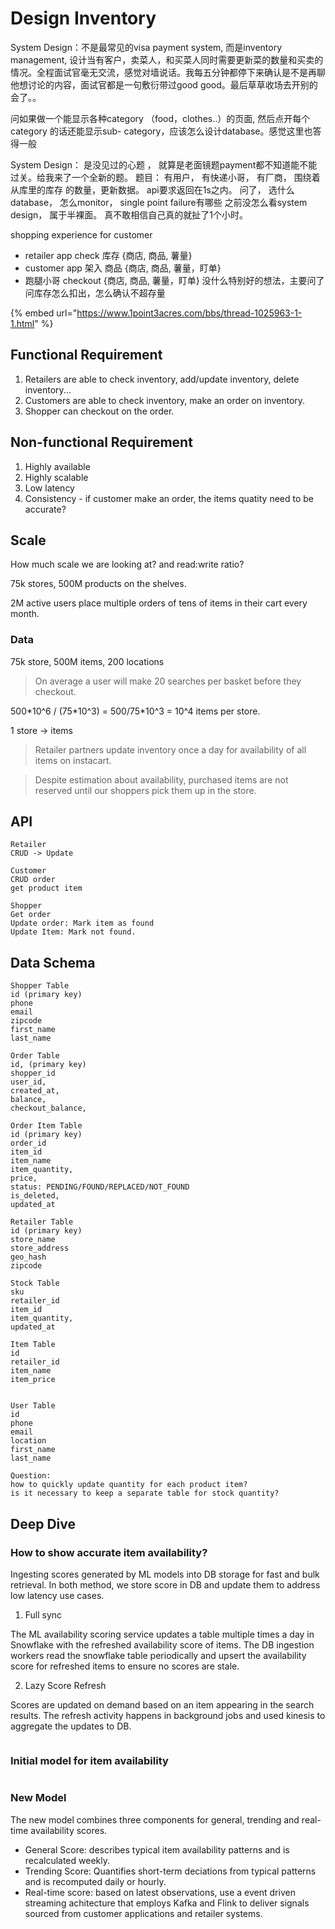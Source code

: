 # Design Inventory

System Design：不是最常见的visa payment system, 而是inventory management, 设计当有客户，卖菜人，和买菜人同时需要更新菜的数量和买卖的情况。全程面试官毫无交流，感觉对墙说话。我每五分钟都停下来确认是不是再聊他想讨论的内容，面试官都是一句敷衍带过good good。最后草草收场去开别的会了。。



问如果做一个能显示各种category （food，clothes..）的页面, 然后点开每个category 的话还能显示sub- category，应该怎么设计database。感觉这里也答得一般



System Design： 是没见过的心题 ， 就算是老面镜题payment都不知道能不能过关。给我来了一个全新的题。 题目： 有用户， 有快递小哥， 有厂商， 围绕着从库里的库存 的数量，更新数据。 api要求返回在1s之内。 问了， 选什么database， 怎么monitor， single point failure有哪些 ‍‍‍‍‍‍‍‌‍‌‌‌‌‍‍‌‌‌之前没怎么看system design， 属于半裸面。 真不敢相信自己真的就扯了1个小时。



shopping experience for customer

* retailer app check 库存 {商店, 商品, 薯量}
* customer app 架入 商品 {商店, 商品, 薯量，盯单}
* 跑腿小哥 checkout {商店, 商品, 薯量，盯单} 没什么特别好的想法，主要问了问库存怎么扣出‍‍‍‍‍‍‍‌‍‌‌‌‌‍‍‌‌‌，怎么确认不超存量

{% embed url="https://www.1point3acres.com/bbs/thread-1025963-1-1.html" %}

## Functional Requirement

1. Retailers are able to check inventory, add/update inventory, delete inventory...
2. Customers are able to check inventory, make an order on inventory.
3. Shopper can checkout on the order.

## Non-functional Requirement

1. Highly available
2. Highly scalable
3. Low latency
4. Consistency - if customer make an order, the items quatity need to be accurate?

## Scale

How much scale we are looking at? and read:write ratio?

75k stores, 500M products on the shelves.

2M active users place multiple orders of tens of items in their cart every month.

### Data

75k store, 500M items, 200 locations

> On average a user will make 20 searches per basket before they checkout.

500\*10^6 / (75\*10^3) = 500/75\*10^3 = 10^4 items per store.

1 store -> items

> Retailer partners update inventory once a day for availability of all items on instacart.

> Despite estimation about availability, purchased items are not reserved until our shoppers pick them up in the store.



## API

```
Retailer
CRUD -> Update

Customer
CRUD order
get product item

Shopper
Get order
Update order: Mark item as found
Update Item: Mark not found.
```

## Data Schema

```
Shopper Table
id (primary key)
phone
email
zipcode
first_name
last_name

Order Table
id, (primary key)
shopper_id
user_id,
created_at,
balance,
checkout_balance,

Order Item Table
id (primary key)
order_id
item_id
item_name
item_quantity,
price,
status: PENDING/FOUND/REPLACED/NOT_FOUND
is_deleted,
updated_at

Retailer Table
id (primary key)
store_name
store_address
geo_hash
zipcode

Stock Table
sku
retailer_id
item_id
item_quantity,
updated_at

Item Table
id
retailer_id
item_name
item_price


User Table
id
phone
email
location
first_name
last_name

Question:
how to quickly update quantity for each product item?
is it necessary to keep a separate table for stock quantity?
```

## Deep Dive

### How to show accurate item availability?

Ingesting scores generated by ML models into DB storage for fast and bulk retrieval. In both method, we store score in DB and update them to address low latency use cases.

1. Full sync

The ML availability scoring service updates a table multiple times a day in Snowflake with the refreshed availability score of items.  The DB ingestion workers read the snowflake table periodically and upsert the availability score for refreshed items to ensure no scores are stale.

2. Lazy Score Refresh

Scores are updated on demand based on an item appearing in the search results. The refresh activity happens in background jobs and used kinesis to aggregate the updates to DB.

<figure><img src="../../.gitbook/assets/Screenshot 2024-03-14 at 9.29.31 PM (1).png" alt=""><figcaption></figcaption></figure>

### Initial model for item availability

<figure><img src="../../.gitbook/assets/Screenshot 2024-03-14 at 9.33.06 PM.png" alt=""><figcaption></figcaption></figure>

### New Model

The new model combines three components for general, trending and real-time availability scores.&#x20;

* General Score: describes typical item availability patterns and is recalculated weekly.
* Trending Score: Quantifies short-term deciations from typical patterns and is recomputed daily or hourly.
* Real-time score: based on latest observations, use a event driven streaming achitecture that employs Kafka and Flink to deliver signals sourced from customer applications and retailer systems.

<figure><img src="../../.gitbook/assets/Screenshot 2024-03-14 at 9.39.33 PM.png" alt=""><figcaption></figcaption></figure>
